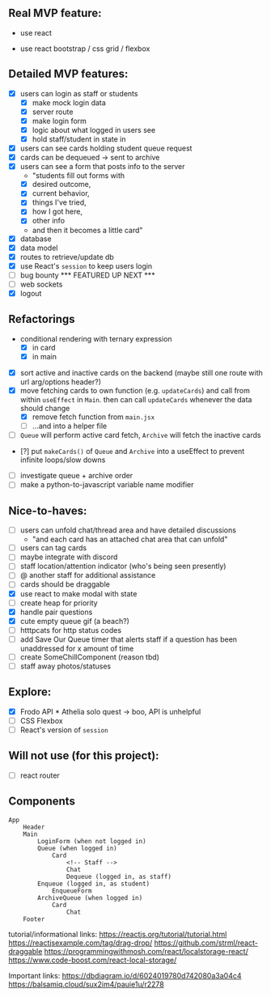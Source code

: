 ## Real MVP feature: 
- use react
<!-- understand react router -->
- use react bootstrap / css grid / flexbox
## Detailed MVP features:
- [x] users can login as staff or students
    - [x] make mock login data
    - [x] server route
    - [x] make login form
    - [x] logic about what logged in users see
    - [x] hold staff/student in state in <Main />
- [x] users can see cards holding student queue request
- [x] cards can be dequeued -> sent to archive
- [x] users can see a form that posts info to the server
    - "students fill out forms with
    - [x] desired outcome, 
    - [x] current behavior, 
    - [x] things I've tried, 
    - [x] how I got here, 
    - [x] other info
    - and then it becomes a little card"
- [x] database
- [x] data model
- [x] routes to retrieve/update db
- [x] use React's `session` to keep users login
- [ ] bug bounty *** FEATURED UP NEXT ***
- [ ] web sockets 
- [x] logout

## Refactorings
- conditional rendering with ternary expression
    - [x] in card
    - [x] in main
- [x] sort active and inactive cards on the backend (maybe still one route with url arg/options header?)
- [x] move fetching cards to own function (e.g. `updateCards`) and call from within `useEffect` in `Main`. then can call `updateCards` whenever the data should change 
    - [x] remove fetch function from `main.jsx` 
    - [ ] ...and into a helper file 
- [ ] `Queue` will perform active card fetch, `Archive` will fetch the inactive cards
- [?] put `makeCards()` of `Queue` and `Archive` into a useEffect to prevent infinite loops/slow downs
- [ ] investigate queue + archive order
- [ ] make a python-to-javascript variable name modifier

## Nice-to-haves:
- [ ] users can unfold chat/thread area and have detailed discussions
    - "and each card has an attached chat area that can unfold"
- [ ] users can tag cards
- [ ] maybe integrate with discord
- [ ] staff location/attention indicator (who's being seen presently)
- [ ] @ another staff for additional assistance
- [ ] cards should be draggable
- [x] use react to make modal with state
- [ ] create heap for priority
- [x] handle pair questions
- [x] cute empty queue gif (a beach?)
- [ ] htttpcats for http status codes
- [ ] add Save Our Queue timer that alerts staff if a question has been unaddressed for x amount of time
- [ ] create SomeChillComponent (reason tbd)
- [ ] staff away photos/statuses

## Explore:
- [x] Frodo API * Athelia solo quest -> boo, API is unhelpful
- [ ] CSS Flexbox
- [ ] React's version of `session`

## Will not use (for this project):
- [ ] react router
 
Components
----------
    App
        Header
        Main
            LoginForm (when not logged in)
            Queue (when logged in)
                Card
                    <!-- Staff -->
                    Chat
                    Dequeue (logged in, as staff)
            Enqueue (logged in, as student)
                EnqueueForm
            ArchiveQueue (when logged in)
                Card
                    Chat
        Footer
 




<!-- 
Co-authored-by: Katrina Huber-Juma <katrina.huber@gmail.com>"
Co-authored-by: Athelia Crosmun <hi@athelia.codes>"
-->

tutorial/informational links:
https://reactjs.org/tutorial/tutorial.html
https://reactjsexample.com/tag/drag-drop/
https://github.com/strml/react-draggable
https://programmingwithmosh.com/react/localstorage-react/
https://www.code-boost.com/react-local-storage/

Important links:
https://dbdiagram.io/d/6024019780d742080a3a04c4
https://balsamiq.cloud/sux2im4/pauie1u/r2278